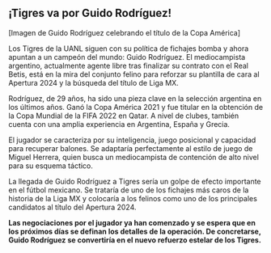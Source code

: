 ## ¡Tigres va por Guido Rodríguez!

[Imagen de Guido Rodríguez celebrando el título de la Copa América]

Los Tigres de la UANL siguen con su política de fichajes bomba y ahora apuntan a un campeón del mundo: Guido Rodríguez. El mediocampista argentino, actualmente agente libre tras finalizar su contrato con el Real Betis, está en la mira del conjunto felino para reforzar su plantilla de cara al Apertura 2024 y la búsqueda del título de Liga MX.

Rodríguez, de 29 años, ha sido una pieza clave en la selección argentina en los últimos años. Ganó la Copa América 2021 y fue titular en la obtención de la Copa Mundial de la FIFA 2022 en Qatar. A nivel de clubes, también cuenta con una amplia experiencia en Argentina, España y Grecia.

El jugador se caracteriza por su inteligencia, juego posicional y capacidad para recuperar balones. Se adaptaría perfectamente al estilo de juego de Miguel Herrera, quien busca un mediocampista de contención de alto nivel para su esquema táctico.

La llegada de Guido Rodríguez a Tigres sería un golpe de efecto importante en el fútbol mexicano. Se trataría de uno de los fichajes más caros de la historia de la Liga MX y colocaría a los felinos como uno de los principales candidatos al título del Apertura 2024.

**Las negociaciones por el jugador ya han comenzado y se espera que en los próximos días se definan los detalles de la operación. De concretarse, Guido Rodríguez se convertiría en el nuevo refuerzo estelar de los Tigres.**
